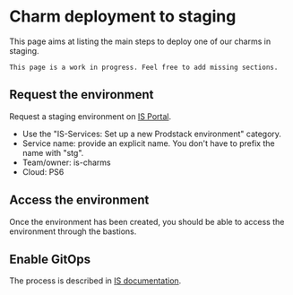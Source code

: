 # Charm deployment to staging

This page aims at listing the main steps to deploy one of our charms in staging.

```{warning}
This page is a work in progress. Feel free to add missing sections.
```


## Request the environment 

Request a staging environment on [IS Portal](https://portal.admin.canonical.com/requests/new).
  - Use the "IS-Services: Set up a new Prodstack environment" category.
  - Service name: provide an explicit name. You don't have to prefix the name with "stg".
  - Team/owner: is-charms
  - Cloud: PS6


## Access the environment

Once the environment has been created, you should be able to access the environment through the bastions.


## Enable GitOps

The process is described in [IS documentation](https://canonical-information-systems-documentation.readthedocs-hosted.com/en/latest/products/devopsenv/how-to/gitops-manage-existing-model/).
